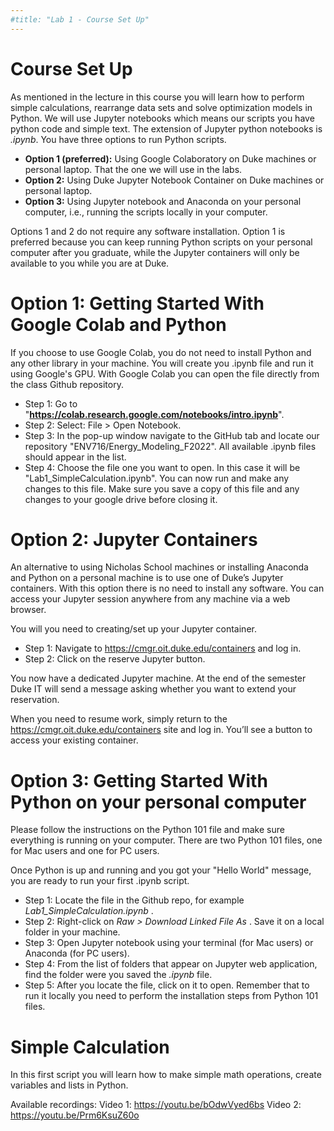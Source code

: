 ```yaml
---
#title: "Lab 1 - Course Set Up"
---
```


# Course Set Up

As mentioned in the lecture in this course you will learn how to perform simple calculations, rearrange data sets and solve optimization models in Python. We will use Jupyter notebooks which means our scripts you have python code and simple text. The extension of Jupyter python notebooks is *.ipynb*. You have three options to run Python scripts.

* **Option 1 (preferred):** Using Google Colaboratory on Duke machines or personal laptop. That the one we will use in the labs. <br>
* **Option 2:** Using Duke Jupyter Notebook Container on Duke machines or personal laptop. <br>
* **Option 3:** Using Jupyter notebook and Anaconda on your personal computer, i.e., running the scripts locally in your computer.  <br>

Options 1 and 2 do not require any software installation. Option 1 is preferred because you can keep running Python scripts on your personal computer after you graduate, while the Jupyter containers will only be available to you while you are at Duke.

# Option 1: Getting Started With Google Colab and Python

If you choose to use Google Colab, you do not need to install Python and any other library in your machine. You will create you .ipynb file and run it using Google's GPU. With Google Colab you can open the file directly from the class Github repository.

* Step 1: Go to "**https://colab.research.google.com/notebooks/intro.ipynb**". <br>
* Step 2: Select: File > Open Notebook. <br>
* Step 3: In the pop-up window navigate to the GitHub tab and locate our repository "ENV716/Energy_Modeling_F2022". All available .ipynb files should appear in the list. <br>
* Step 4: Choose the file one you want to open. In this case it will be "Lab1_SimpleCalculation.ipynb". You can now run and make any changes to this file. Make sure you save a copy of this file and any changes to your google drive before closing it. <br>

# Option 2: Jupyter Containers

An alternative to using Nicholas School machines or installing Anaconda and Python on a personal machine is to use one of Duke’s Jupyter containers. With this option there is no need to install any software. You can access your Jupyter session anywhere from any machine via a web browser.

You will you need to creating/set up your Jupyter container.

* Step 1: Navigate to https://cmgr.oit.duke.edu/containers and log in.
* Step 2: Click on the reserve Jupyter button.

You now have a dedicated Jupyter machine. At the end of the semester Duke IT will send a message asking whether you want to extend your reservation.

When you need to resume work, simply return to the https://cmgr.oit.duke.edu/containers site and log in. You’ll see a button to access your existing container.

# Option 3: Getting Started With Python on your personal computer

Please follow the instructions on the Python 101 file and make sure everything is running on your computer.
There are two Python 101 files, one for Mac users and one for PC users.

Once Python is up and running and you got your "Hello World" message, you are ready to run your first .ipynb script.

* Step 1: Locate the file in the Github repo, for example <i> Lab1_SimpleCalculation.ipynb </i>. <br>
* Step 2: Right-click on <i> Raw > Download Linked File As </i>. Save it on a local folder in your machine. <br>
* Step 3: Open Jupyter notebook using your terminal (for Mac users) or Anaconda (for PC users). <br>
* Step 4: From the list of folders that appear on Jupyter web application, find the folder were you saved the <i> .ipynb </i> file. <br>
* Step 5: After you locate the file, click on it to open. Remember that to run it locally you need to perform the installation steps from Python 101 files. <br>


# Simple Calculation

In this first script you will learn how to make simple math operations, create variables and lists in Python.

Available recordings:
Video 1: https://youtu.be/bOdwVyed6bs
Video 2: https://youtu.be/Prm6KsuZ60o
